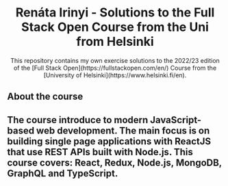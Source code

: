 <h1 align="center">Renáta Irinyi - Solutions to the Full Stack Open Course from the Uni from Helsinki</h1>


<div align="center">
This repository contains my own exercise solutions to the 2022/23 edition of the [Full Stack Open](https://fullstackopen.com/en/) Course from the [University of Helsinki](https://www.helsinki.fi/en).
</div>

<h2>About the course<h2>
The course introduce to modern JavaScript-based web development. The main focus is on building single page applications with ReactJS that use REST APIs built with Node.js. This course covers: React, Redux, Node.js, MongoDB, GraphQL and TypeScript.


